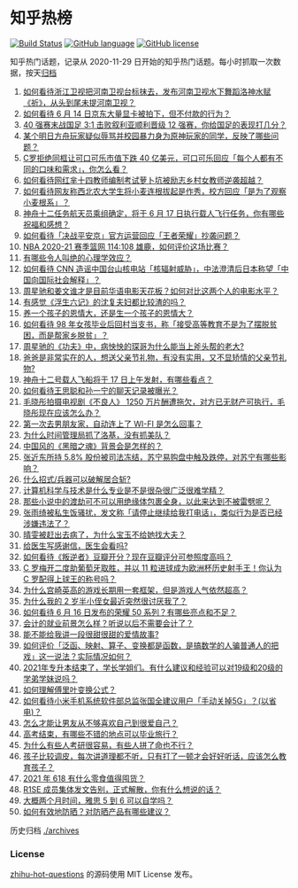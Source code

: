 # 知乎热榜
[![Build Status](https://github.com/ToWeLong/zhihu-hot-questions/workflows/CI/badge.svg)](https://github.com/ToWeLong/zhihu-hot-questions/actions)
[![GitHub language](https://img.shields.io/badge/language-golang-orange.svg)](https://golang.org/)
[![GitHub license](https://img.shields.io/github/license/ToWeLong/zhihu-hot-questions)](https://github.com/ToWeLong/zhihu-hot-questions/blob/main/LICENSE)

知乎热门话题，记录从 2020-11-29 日开始的知乎热门话题。每小时抓取一次数据，按天[归档](./archives)

<!-- BEGIN -->

1. [如何看待浙江卫视把河南卫视台标抹去，发布河南卫视水下舞蹈洛神水赋《祈》，从头到尾未提河南卫视？](https://www.zhihu.com/question/465063765)
1. [如何看待 6 月 14 日京东大量显卡被拍下，但不付款的行为？](https://www.zhihu.com/question/465139496)
1. [40 强赛末战国足 3:1 击败叙利亚顺利晋级 12 强赛，你给国足的表现打几分？](https://www.zhihu.com/question/465257701)
1. [某个明日方舟玩家疑似辱骂并校园暴力身为原神玩家的同学，反映了哪些问题？](https://www.zhihu.com/question/465088624)
1. [C罗拒绝同框让可口可乐市值下跌 40 亿美元，可口可乐回应「每个人都有不同的口味和需求」，你怎么看？](https://www.zhihu.com/question/465292823)
1. [如何看待网红芈十四教师编制考试萝卜坑被励志乡村女教师逆袭超越？](https://www.zhihu.com/question/465163742)
1. [如何看待网友称西北农大学生将小麦连根拔起是作秀，校方回应「是为了观察小麦根系」？](https://www.zhihu.com/question/465265604)
1. [神舟十二任务航天员乘组确定，将于 6 月 17 日执行载人飞行任务，你有哪些祝福和感想？](https://www.zhihu.com/question/465272001)
1. [如何看待「决战平安京」官方运营回应「王者荣耀」抄袭问题？](https://www.zhihu.com/question/465195776)
1. [NBA 2020-21 赛季篮网 114:108 雄鹿，如何评价这场比赛？](https://www.zhihu.com/question/465262539)
1. [有哪些令人叫绝的心理学效应？](https://www.zhihu.com/question/20357247)
1. [如何看待 CNN 造谣中国台山核电站「核辐射威胁」，中法澄清后日本称望「中国向国际社会解释」？](https://www.zhihu.com/question/465318332)
1. [周星驰和姜文谁才是目前华语电影天花板？如何对比这两个人的电影水平？](https://www.zhihu.com/question/463799369)
1. [有感觉《浮生六记》的沈复夫妇都比较渣的吗？](https://www.zhihu.com/question/66223575)
1. [养一个孩子的恩情大，还是生一个孩子的恩情大？](https://www.zhihu.com/question/344589485)
1. [如何看待 98 年女孩毕业后回村当支书，称「接受高等教育不是为了摆脱贫困，而是帮家乡脱贫」？](https://www.zhihu.com/question/465207940)
1. [周星驰的《功夫》中，病怏怏的琛哥为什么能当上斧头帮的老大?](https://www.zhihu.com/question/460071485)
1. [爸爸是非常实在的人，想送父亲节礼物，有没有实用，又不显矫情的父亲节礼物?](https://www.zhihu.com/question/31356015)
1. [神舟十二号载人飞船将于 17 日上午发射，有哪些看点？](https://www.zhihu.com/question/465272474)
1. [如何看待王思聪和孙一宁的聊天记录被曝光？](https://www.zhihu.com/question/465160470)
1. [毛晓彤拍摄电视剧《不良人》 1250 万片酬遭拖欠，对方已无财产可执行，毛晓彤现在应该怎么办？](https://www.zhihu.com/question/465208835)
1. [第一次去男朋友家，自动连上了 WI-FI 是怎么回事？](https://www.zhihu.com/question/464961722)
1. [为什么时间管理局抓了洛基，没有抓美队？](https://www.zhihu.com/question/464162636)
1. [中国风的《黑暗之魂》背景会是怎样的？](https://www.zhihu.com/question/294505979)
1. [张近东所持 5.8% 股份被司法冻结，苏宁易购盘中触及跌停，对苏宁有哪些影响？](https://www.zhihu.com/question/465092994)
1. [什么招式/兵器可以破解居合斩?](https://www.zhihu.com/question/459599241)
1. [计算机科学与技术是什么专业是不是很杂很广泛很难学精？](https://www.zhihu.com/question/464595751)
1. [那些小说中的渡劫可不可以用绝缘体包裹全身，以此来达到不被雷劈呢？](https://www.zhihu.com/question/449057976)
1. [张雨绮被私生饭骚扰，发文称「请停止继续给我打电话」，类似行为是否已经涉嫌违法了？](https://www.zhihu.com/question/465146351)
1. [晴雯被赶出去病了，为什么宝玉不给她找大夫？](https://www.zhihu.com/question/464950110)
1. [给医生写感谢信，医生会看吗?](https://www.zhihu.com/question/461215612)
1. [如何看待《叛逆者》豆瓣开分？现在豆瓣评分可参照度高吗？](https://www.zhihu.com/question/465131172)
1. [C 罗梅开二度助葡萄牙取胜，并以 11 粒进球成为欧洲杯历史射手王！你认为 C 罗配得上球王的称号吗？](https://www.zhihu.com/question/465254073)
1. [为什么宫崎英高的游戏长期用一套框架，但是游戏人气依然超高？](https://www.zhihu.com/question/465104881)
1. [为什么我的 2 岁半小侄女最近突然很讨厌我了？](https://www.zhihu.com/question/464633812)
1. [如何看待 6 月 16 日发布的荣耀 50 系列？有哪些亮点和不足？](https://www.zhihu.com/question/464503288)
1. [会计的就业前景怎么样？听说以后不需要会计了？](https://www.zhihu.com/question/409202386)
1. [能不能给我讲一段很甜很甜的爱情故事?](https://www.zhihu.com/question/357604104)
1. [如何评价「泛函、映射、算子、变换都是函数，是搞数学的人骗普通人的把戏」这一说法？实际情况如何？](https://www.zhihu.com/question/464786721)
1. [2021年专升本结束了，学长学姐们。有什么建议和经验可以对19级和20级的学弟学妹说吗？](https://www.zhihu.com/question/458630742)
1. [如何理解傅里叶变换公式？](https://www.zhihu.com/question/19714540)
1. [如何看待小米手机系统软件部总监张国全建议用户「手动关掉5G」？(以省电)？](https://www.zhihu.com/question/464463766)
1. [怎么才能让男友从不够喜欢自己到很爱自己？](https://www.zhihu.com/question/24325484)
1. [高考结束，有哪些不错的地点可以毕业旅行？](https://www.zhihu.com/question/463893417)
1. [为什么有些人考研很容易，有些人拼了命也不行？](https://www.zhihu.com/question/464366430)
1. [孩子比较调皮，每次讲道理都不听，只有打了一顿才会好好听话，应该怎么教育孩子？](https://www.zhihu.com/question/455635806)
1. [2021 年 618 有什么零食值得囤货？](https://www.zhihu.com/question/459223718)
1. [R1SE 成员集体发文告别，正式解散，你有什么想说的话？](https://www.zhihu.com/question/464906683)
1. [大概两个月时间，雅思 5 到 6 可以自学吗？](https://www.zhihu.com/question/461133456)
1. [如何有效地防晒？对防晒产品有哪些建议？](https://www.zhihu.com/question/20141423)

<!-- END -->

历史归档 [./archives](./archives)


### License
[zhihu-hot-questions](https://github.com/towelong/zhihu-hot-questions) 的源码使用 MIT License 发布。